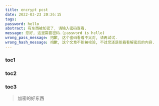 ```yaml
---
title: encrypt post
date: 2022-03-23 20:26:15
tags:
password: hello
abstract: 有东西被加密了, 请输入密码查看.
message: 您好, 这里需要密码.(password is hello)
wrong_pass_message: 抱歉, 这个密码看着不太对, 请再试试.
wrong_hash_message: 抱歉, 这个文章不能被校验, 不过您还是能看看解密后的内容.
---
```


### toc1

### toc2

### toc3

> 加密的好东西
